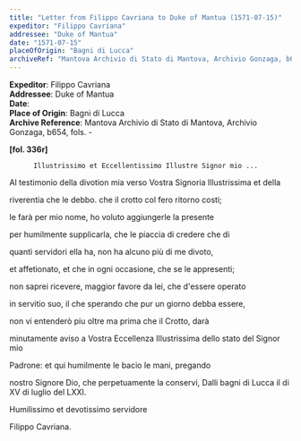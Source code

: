 ```yaml
---
title: "Letter from Filippo Cavriana to Duke of Mantua (1571-07-15)"
expeditor: "Filippo Cavriana"
addressee: "Duke of Mantua"
date: "1571-07-15"
placeOfOrigin: "Bagni di Lucca"
archiveRef: "Mantova Archivio di Stato di Mantova, Archivio Gonzaga, b654, fols. -"
---
```


**Expeditor**: Filippo Cavriana  
**Addressee**: Duke of Mantua  
**Date**:   
**Place of Origin**: Bagni di Lucca  
**Archive Reference**: Mantova Archivio di Stato di Mantova, Archivio Gonzaga, b654, fols. -  


    
      
        
**[fol. 336r]**

        
          Illustrissimo et Eccellentissimo Illustre Signor mio ...
        


        
            
Al testimonio della divotion mia verso Vostra Signoria Illustrissima et della
            
riverentia che le debbo. che il crotto col fero ritorno costi;
            
le farà per mio nome, ho voluto aggiungerle la presente
            
per humilmente supplicarla, che le piaccia di credere che di
            
quanti servidori ella ha, non ha alcuno più di me divoto,
            
et affetionato, et che in ogni occasione, che se le appresenti;
            
non saprei ricevere, maggior favore da lei, che d'essere operato
            
in servitio suo, il che sperando che pur un giorno debba essere,
            
non vi entenderò piu oltre ma prima che il Crotto, darà
            
minutamente aviso a Vostra Eccellenza Illustrissima dello stato del Signor mio
            
Padrone: et qui humilmente le bacio le mani, pregando
            
nostro Signore Dio, che perpetuamente la conservi, Dalli bagni
          di Lucca il di XV di luglio del LXXI.
        


        
            
Humilissimo et devotissimo servidore
            
Filippo Cavriana.
        


      
    
  